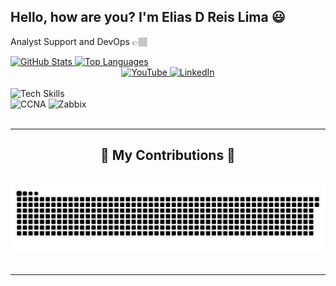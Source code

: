## Hello, how are you? I'm Elias D Reis Lima 😃️

<div>
  <p>
    Analyst Support and DevOps 👉🏽️  
  </p>
  <a href="https://github.com/eliasdosreis">
    <img height="120em"
      src="https://github-readme-stats.vercel.app/api?username=eliasdosreis&show_icons=true&theme=dracula&include_all_commits=true&count_private=true"
      alt="GitHub Stats"/>
    <img height="120em"
      src="https://github-readme-stats.vercel.app/api/top-langs/?username=eliasdosreis&layout=compact&langs_count=7&theme=dracula"
      alt="Top Languages"/>
  </a>
</div>

<div align="center">
  <a href="https://www.youtube.com/channel/UCkpSktjPsBNnHzctL9k6dJw" target="_blank">
    <img src="https://img.shields.io/badge/YouTube-FF0000?style=for-the-badge&logo=youtube&logoColor=white"
      alt="YouTube">
  </a>
  <a href="https://www.linkedin.com/in/eliasdosreislima/" target="_blank">
    <img src="https://img.shields.io/badge/-LinkedIn-%230077B5?style=for-the-badge&logo=linkedin&logoColor=white"
      alt="LinkedIn">
  </a>
  <br/><br/>
  <div align="left">
    <img src="https://skillicons.dev/icons?i=azure,aws,gcp,html,css,nextjs,linux,docker,jenkins,nginx"
      alt="Tech Skills"/>
    <br>
    <img src="https://img.shields.io/badge/CCNA-Certified-brightgreen?style=for-the-badge"
      alt="CCNA">
    <img src="https://img.shields.io/badge/Zabbix-Monitoring-blue?style=for-the-badge"
      alt="Zabbix">
  </div>
  <br/>
  <hr/>
  <div align="center">
    <h2>🐍 My Contributions 🐍</h2>
    <br>
    <!-- Link para o repositório com o jogo da cobrinha melhorado -->
    <a href="https://github.com/eliasdosreis/eliasdosreis" target="_blank">
      <img alt="Minha cobrinha de contribuições"
        src="https://raw.githubusercontent.com/GabrielaZanetti/GabrielaZanetti/output/github-contribution-grid-snake.svg" />
    </a>
    <br/><br/>
  </div>
  <hr/>
</div>
